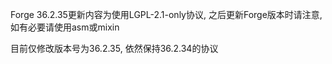 Forge 36.2.35更新内容为使用LGPL-2.1-only协议, 之后更新Forge版本时请注意, 如有必要请使用asm或mixin

目前仅修改版本号为36.2.35, 依然保持36.2.34的协议
